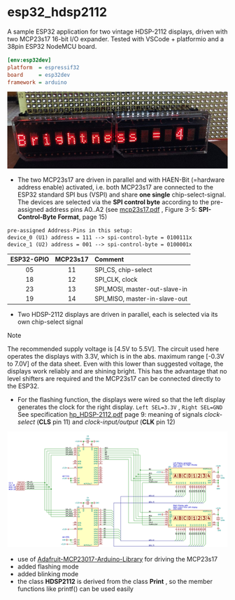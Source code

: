# esp32_hdsp2112
A sample ESP32 application for two vintage HDSP-2112 displays, driven with two MCP23s17 16-bit I/O expander.
Tested with VSCode + platformio and a 38pin ESP32 NodeMCU board.

```ini
[env:esp32dev]
platform  = espressif32
board     = esp32dev
framework = arduino
```

![hdsp2112_display](doc/hdsp2112_brightness.jpg) 


- The two MCP23s17 are driven in parallel and with HAEN-Bit (=hardware address enable) activated, i.e. both MCP23s17 are connected to the ESP32 standard SPI bus (VSPI) and share **one single** chip-select-signal. 
The devices are selected via the **SPI control byte**  according to the pre-assigned address pins A0..A2 
(see [mcp23s17.pdf](doc/mcp23s17.pdf) , Figure 3-5: **SPI-Control-Byte Format**, page 15)


```
pre-assigned Address-Pins in this setup: 
device_0 (U1) address = 111 --> spi-control-byte = 0100111x  
device_1 (U2) address = 001 --> spi-control-byte = 0100001x  
```


| ESP32-GPIO | MCP23s17 | Comment                       |
|:----------:|:--------:|:------------------------------|
| 05         | 11       | SPI_CS,  chip-select          |
| 18         | 12       | SPI_CLK, clock                |
| 23         | 13       | SPI_MOSI, master-out-slave-in |
| 19         | 14       | SPI_MISO, master-in-slave-out |



- Two HDSP-2112 displays are driven in parallel, each is selected via its own chip-select signal

> [!NOTE]
> The recommended supply voltage is [4.5V to 5.5V]. The circuit used here operates the displays with 3.3V, which is in the abs. maximum range [-0.3V to 7.0V] of the data sheet. Even with this lower than suggested voltage, the displays work reliably and are shining bright. This has the advantage that no level shifters are required and the MCP23s17 can be connected directly to the ESP32. 


- For the flashing function, the displays were wired so that the left display generates the clock for the right display. ``Left SEL=3.3V`` , ``Right SEL=GND`` See specification [hp_HDSP-2112.pdf](doc/hp_HDSP-2112.pdf) page 9: meaning of signals *clock-select* (**CLS** pin 11) and *clock-input/output* (**CLK**  pin 12) 

![schematic](doc/mcp23s17__hdsp2112.png)

- use of [Adafruit-MCP23017-Arduino-Library](https://github.com/adafruit/Adafruit-MCP23017-Arduino-Library) for driving the MCP23s17 
- added flashing mode
- added blinking mode
- the class **HDSP2112** is derived from the class **Print** , so the member functions like printf() can be used easily 